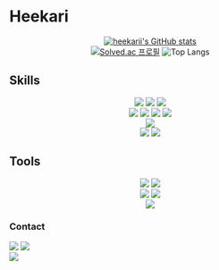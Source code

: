 # Heekari

<div align = center>
  
  [![heekarii's GitHub stats](https://github-readme-stats.vercel.app/api?username=heekarii&layout=compact&theme=tokyonight)](https://github.com/heekarii)<br>
  [![Solved.ac 프로필](http://mazassumnida.wtf/api/generate_badge?boj=qazwdf11)](https://solved.ac/qazwdf11)
  ![Top Langs](https://github-readme-stats.vercel.app/api/top-langs/?username=heekarii&layout=compact&theme=tokyonight)
</div>

<!--
![guejukmejeok's GitHub stats](https://github-readme-stats.vercel.app/api?username=guejukmejeok&show_icons=true&theme=tokyonight)
![Top Langs](https://github-readme-stats.vercel.app/api/top-langs/?username=guejukmejeok&layout=compact&theme=tokyonight)
-->


## Skills
<div align = center>
  <img src="https://img.shields.io/badge/python-3776AB?style=for-the-badge&logo=python&logoColor=white">
  <img src="https://img.shields.io/badge/C-A8B9CC?style=for-the-badge&logo=c&logoColor=white">
  <img src="https://img.shields.io/badge/C%23-512BD4?style=for-the-badge&logo=c%23&logoColor=white">
  <br>
  <img src="https://img.shields.io/badge/html5-E34F26?style=for-the-badge&logo=html5&logoColor=white">
  <img src="https://img.shields.io/badge/css3-1572B6?style=for-the-badge&logo=css3&logoColor=white">
  <img src="https://img.shields.io/badge/javascript-F7DF1E?style=for-the-badge&logo=javascript&logoColor=black">
  <img src="https://img.shields.io/badge/react-61DAFB?style=for-the-badge&logo=react&logoColor=black">
  <br>
  <img src="https://img.shields.io/badge/Unity-000000?style=for-the-badge&logo=Unity&logoColor=white">
  <br>
  <img src="https://img.shields.io/badge/github-181717?style=for-the-badge&logo=github&logoColor=white">
  <img src="https://img.shields.io/badge/git-F05032?style=for-the-badge&logo=git&logoColor=white">
</div>

## Tools
<div align = center>
  <img src="https://img.shields.io/badge/Visual Studio-5C2D91?style=for-the-badge&logo=visualstudio&logoColor=white">
  <img src="https://img.shields.io/badge/vs code-007ACC?style=for-the-badge&logo=vscode&logoColor=white"><br>
  <img src="https://img.shields.io/badge/Rider-000000?style=for-the-badge&logo=rider&logoColor=white">
  <img src="https://img.shields.io/badge/Pycharm-000000?style=for-the-badge&logo=pycharm&logoColor=white"><br>
  <img src="https://img.shields.io/badge/Figma-F24E1E?style=for-the-badge&logo=Figma&logoColor=white">
</div>

### Contact
<div>
  <img src="https://img.shields.io/badge/hantecude123@gmail.com-EA4335?style=for-the-badge&logo=gmail&logoColor=white">
  <img src="https://img.shields.io/badge/qazwdf11@sju.ac.kr-EA4335?style=for-the-badge&logo=gmail&logoColor=white"><br>
  <img src="https://img.shields.io/badge/heekari-5865F2?style=for-the-badge&logo=discord&logoColor=white">
</div>


<!---
guejukmejeok/guejukmejeok is a ✨ special ✨ repository because its `README.md` (this file) appears on your GitHub profile.
You can click the Preview link to take a look at your changes.
--->
